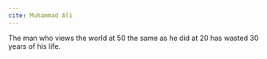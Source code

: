 ```yaml
---
cite: Muhammad Ali
---
```


The man who views the world at 50 the same as he did at 20 has wasted 30 years of his life.
